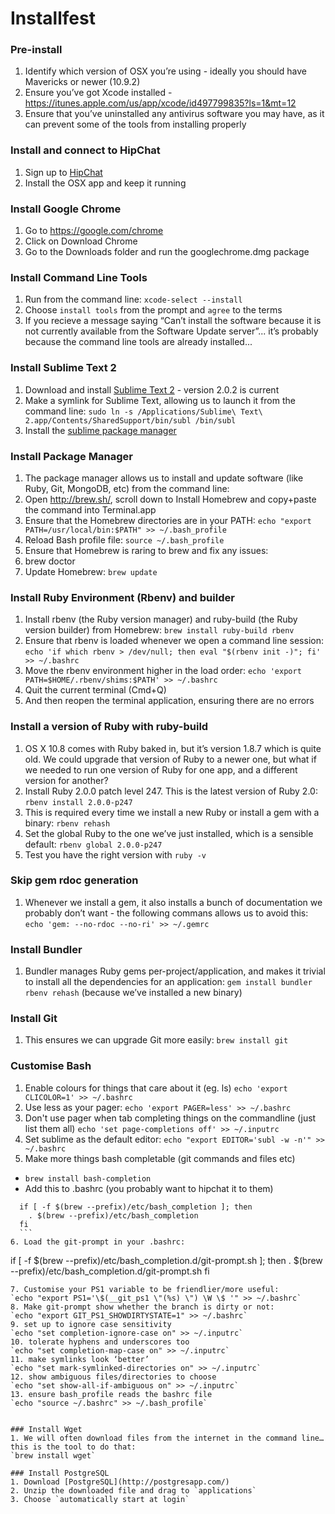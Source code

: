 # Installfest

### Pre-install
1. Identify which version of OSX you’re using - ideally you should have Mavericks or newer (10.9.2)
2. Ensure you’ve got Xcode installed - https://itunes.apple.com/us/app/xcode/id497799835?ls=1&mt=12
3. Ensure that you’ve uninstalled any antivirus software you may have, as it can prevent some of the tools from installing properly

### Install and connect to HipChat
1. Sign up to [HipChat](https://www.hipchat.com/)
2. Install the OSX app and keep it running

### Install Google Chrome
1. Go to https://google.com/chrome
2. Click on Download Chrome
3. Go to the Downloads folder and run the googlechrome.dmg package

### Install Command Line Tools
1. Run from the command line: `xcode-select --install`
2. Choose `install tools` from the prompt and `agree` to the terms
3. If you recieve a message saying “Can’t install the software because it is not currently available from the Software Update server”... it’s probably because the command line tools are already installed...

### Install Sublime Text 2
1. Download and install [Sublime Text 2](http://www.sublimetext.com/) - version 2.0.2 is current
2. Make a symlink for Sublime Text, allowing us to launch it from the command line:
`sudo ln -s /Applications/Sublime\ Text\ 2.app/Contents/SharedSupport/bin/subl /bin/subl`
3. Install the [sublime package manager](https://sublime.wbond.net/installation#st2)

### Install Package Manager
1. The package manager allows us to install and update software (like Ruby, Git, MongoDB, etc) from the command line:
2. Open http://brew.sh/, scroll down to Install Homebrew and copy+paste the command into Terminal.app
3. Ensure that the Homebrew directories are in your PATH:
`echo "export PATH=/usr/local/bin:$PATH" >> ~/.bash_profile`
4. Reload Bash profile file:
`source ~/.bash_profile`
5. Ensure that Homebrew is raring to brew and fix any issues:
6. brew doctor
7. Update Homebrew:
`brew update`


### Install Ruby Environment (Rbenv) and builder
1. Install rbenv (the Ruby version manager) and ruby-build (the Ruby version builder) from Homebrew:
`brew install ruby-build rbenv`
2. Ensure that rbenv is loaded whenever we open a command line session:
`echo 'if which rbenv > /dev/null; then eval "$(rbenv init -)"; fi' >> ~/.bashrc`
3. Move the rbenv environment higher in the load order:
`echo 'export PATH=$HOME/.rbenv/shims:$PATH' >> ~/.bashrc`
4. Quit the current terminal (Cmd+Q)
5. And then reopen the terminal application, ensuring there are no errors

### Install a version of Ruby with ruby-build
1. OS X 10.8 comes with Ruby baked in, but it’s version 1.8.7 which is quite old. We could upgrade that version of Ruby to a newer one, but what if we needed to run one version of Ruby for one app, and a different version for another?
2. Install Ruby 2.0.0 patch level 247. This is the latest version of Ruby 2.0:
`rbenv install 2.0.0-p247`
3. This is required every time we install a new Ruby or install a gem with a binary:
`rbenv rehash`
3. Set the global Ruby to the one we’ve just installed, which is a sensible default:
`rbenv global 2.0.0-p247`
4. Test you have the right version with `ruby -v`

### Skip gem rdoc generation
1. Whenever we install a gem, it also installs a bunch of documentation we probably don’t want - the following commans allows us to avoid this:
`echo 'gem: --no-rdoc --no-ri' >> ~/.gemrc`

### Install Bundler
1. Bundler manages Ruby gems per-project/application, and makes it trivial to install all the dependencies for an application:
`gem install bundler`
`rbenv rehash` (because we’ve installed a new binary)

### Install Git
1. This ensures we can upgrade Git more easily:
`brew install git`

### Customise Bash

1. Enable colours for things that care about it (eg. ls)
`echo 'export CLICOLOR=1' >> ~/.bashrc`
2. Use less as your pager:
`echo 'export PAGER=less' >> ~/.bashrc`
3. Don't use pager when tab completing things on the commandline (just list them all)
`echo 'set page-completions off' >> ~/.inputrc`
4. Set sublime as the default editor:
`echo "export EDITOR='subl -w -n'" >> ~/.bashrc`
5. Make more things bash completable (git commands and files etc)
  - `brew install bash-completion`
  - Add this to .bashrc (you probably want to hipchat it to them)
  ```
    if [ -f $(brew --prefix)/etc/bash_completion ]; then
      . $(brew --prefix)/etc/bash_completion
    fi
    ```
6. Load the git-prompt in your .bashrc: 
```
  if [ -f $(brew --prefix)/etc/bash_completion.d/git-prompt.sh ]; then
    . $(brew --prefix)/etc/bash_completion.d/git-prompt.sh
  fi
```
7. Customise your PS1 variable to be friendlier/more useful: 
`echo "export PS1='\$(__git_ps1 \"(%s) \") \W \$ '" >> ~/.bashrc`
8. Make git-prompt show whether the branch is dirty or not:
`echo "export GIT_PS1_SHOWDIRTYSTATE=1" >> ~/.bashrc`
9. set up to ignore case sensitivity
`echo "set completion-ignore-case on" >> ~/.inputrc`
10. tolerate hyphens and underscores too 
`echo "set completion-map-case on" >> ~/.inputrc`
11. make symlinks look ‘better’
`echo "set mark-symlinked-directories on" >> ~/.inputrc`
12. show ambiguous files/directories to choose
`echo "set show-all-if-ambiguous on" >> ~/.inputrc`
13. ensure bash_profile reads the bashrc file
`echo "source ~/.bashrc" >> ~/.bash_profile`

  
### Install Wget
1. We will often download files from the internet in the command line… this is the tool to do that:
`brew install wget`

### Install PostgreSQL
1. Download [PostgreSQL](http://postgresapp.com/)
2. Unzip the downloaded file and drag to `applications`
3. Choose `automatically start at login`

